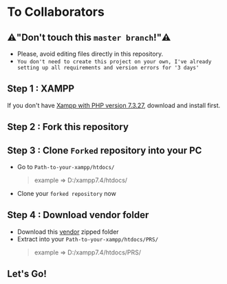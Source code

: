 # To Collaborators

## :warning:"Don't touch this `master branch`!":warning:
* Please, avoid editing files directly in this repository.
* `You don't need to create this project on your own, I've already setting up all requirements and version errors for '3 days'`

## Step 1 : XAMPP
If you don't have [Xampp with PHP version 7.3.27](https://www.apachefriends.org/download.php?xampp-win32-1.7.3.exe%C2%A0), download and install first.

## Step 2 : Fork this repository

## Step 3 : Clone `Forked` repository into your PC
* Go to `Path-to-your-xampp/htdocs/`
    > example ⇒ D:/xampp7.4/htdocs/
* Clone your `forked repository` now
    
## Step 4 : Download vendor folder
* Download this [vendor](https://1drv.ms/u/s!AuA8irZ7iz1cg0e7JgHmwXfY37RZ?e=6fpjQm) zipped folder 
* Extract into your `Path-to-your-xampp/htdocs/PRS/`
    > example ⇒ D:/xampp7.4/htdocs/PRS/
    
## Let's Go!
